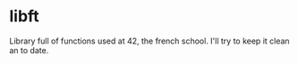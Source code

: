 # libft

Library full of functions used at 42, the french school.
I'll try to keep it clean an to date.
